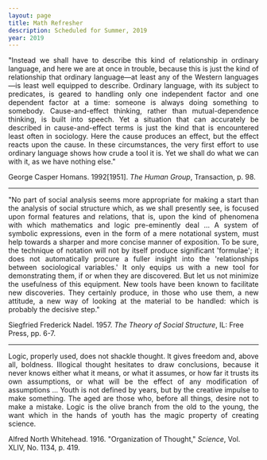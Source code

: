 ```yaml
---
layout: page
title: Math Refresher
description: Scheduled for Summer, 2019
year: 2019 
---
```


<p align = "justify" >
"Instead we shall have to describe this kind of relationship in ordinary language, and here we are at once in trouble, because this is just the kind of relationship that ordinary language&mdash;at least any of the Western languages&mdash;is least well equipped to describe. Ordinary language, with its subject to predicates, is geared to handling only one independent factor and one dependent factor at a time: someone is always doing something to somebody. Cause-and-effect thinking, rather than mutual-dependence thinking, is built into speech. Yet a situation that can accurately be described in cause-and-effect terms is just the kind that is encountered least often in sociology. Here the cause produces an effect, but the effect reacts upon the cause. In these circumstances, the very first effort to use ordinary language shows how crude a tool it is. Yet we shall do what we can with it, as we have nothing else."
</p>

George Casper Homans. 1992[1951]. <em>The Human Group</em>, Transaction, p. 98.

<hr>

<p align = "justify" >
"No part of social analysis seems more appropriate for making a start than the analysis of social structure which, as we shall presently see, is focused upon formal features and relations, that is, upon the kind of phenomena with which mathematics and logic pre-eminently deal ... A system of symbolic expressions, even in the form of a mere notational system, must help towards a sharper and more concise manner of exposition. To be sure, the technique of notation will not by itself produce significant 'formulae'; it does not automatically procure a fuller insight into the 'relationships between sociological variables.' It only equips us with a new tool for demonstrating them, if or when they are discovered. But let us not minimize the usefulness of this equipment. New tools have been known to facilitate new discoveries. They certainly produce, in those who use them, a new attitude, a new way of looking at the material to be handled: which is probably the decisive step."
</p>

Siegfried Frederick Nadel. 1957. <em>The Theory of Social Structure</em>, IL: Free Press, pp. 6-7.

<hr>

<p align = "justify" >
Logic, properly used, does not shackle thought. It gives freedom and, above all, boldness. Illogical thought hesitates to draw conclusions, because it never knows either what it means, or what it assumes, or how far it trusts its own assumptions, or what will be the effect of any modification of assumptions ... Youth is not defined by years, but by the creative impulse to make something. The aged are those who, before all things, desire not to make a mistake. Logic is the olive branch from the old to the young, the want which in the hands of youth has the magic property of creating science.
</p>

Alfred North Whitehead. 1916. "Organization of Thought," <em>Science</em>, Vol. XLIV, No. 1134, p. 419.



